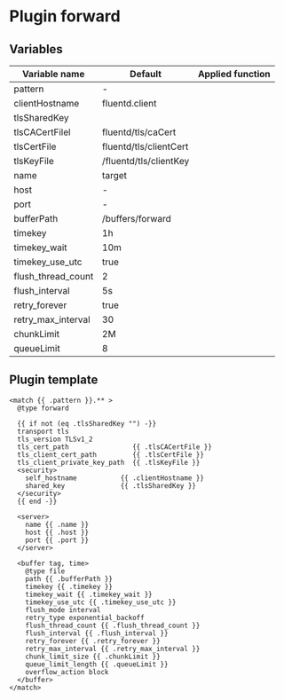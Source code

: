 # Plugin forward
## Variables
| Variable name | Default | Applied function |
|---|---|---|
| pattern | - |  |
| clientHostname | fluentd.client |  |
| tlsSharedKey |  |  |
| tlsCACertFilel | fluentd/tls/caCert |  |
| tlsCertFile | fluentd/tls/clientCert |  |
| tlsKeyFile | /fluentd/tls/clientKey |  |
| name | target |  |
| host | - |  |
| port | - |  |
| bufferPath | /buffers/forward |  |
| timekey | 1h |  |
| timekey_wait | 10m |  |
| timekey_use_utc | true |  |
| flush_thread_count | 2 |  |
| flush_interval | 5s |  |
| retry_forever | true |  |
| retry_max_interval | 30 |  |
| chunkLimit | 2M |  |
| queueLimit | 8 |  |
## Plugin template
```
<match {{ .pattern }}.** >
  @type forward

  {{ if not (eq .tlsSharedKey "") -}}
  transport tls
  tls_version TLSv1_2
  tls_cert_path                {{ .tlsCACertFile }}
  tls_client_cert_path         {{ .tlsCertFile }}
  tls_client_private_key_path  {{ .tlsKeyFile }}
  <security>
    self_hostname           {{ .clientHostname }}
    shared_key              {{ .tlsSharedKey }}
  </security>
  {{ end -}}

  <server>
    name {{ .name }}
    host {{ .host }}
    port {{ .port }}
  </server>

  <buffer tag, time>
    @type file
    path {{ .bufferPath }}
    timekey {{ .timekey }}
    timekey_wait {{ .timekey_wait }}
    timekey_use_utc {{ .timekey_use_utc }}
    flush_mode interval
    retry_type exponential_backoff
    flush_thread_count {{ .flush_thread_count }}
    flush_interval {{ .flush_interval }}
    retry_forever {{ .retry_forever }}
    retry_max_interval {{ .retry_max_interval }}
    chunk_limit_size {{ .chunkLimit }}
    queue_limit_length {{ .queueLimit }}
    overflow_action block
  </buffer>
</match>
```